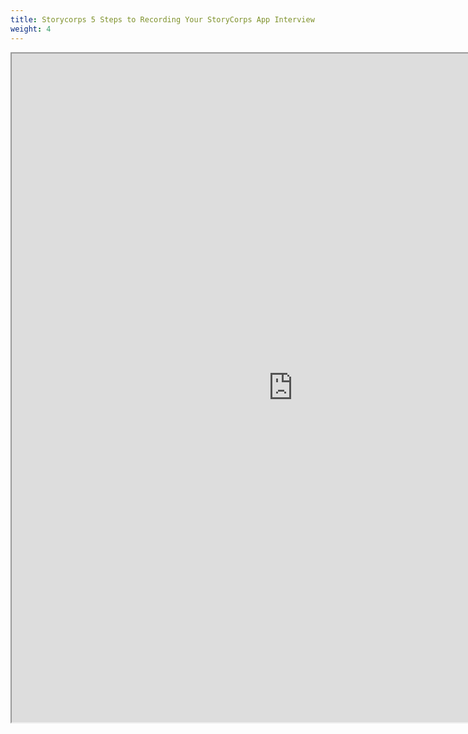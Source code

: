 ```yaml
---
title: Storycorps 5 Steps to Recording Your StoryCorps App Interview
weight: 4
---
```


<iframe src="https://drive.google.com/file/d/13LYGB400DbW6V-uHyFy4qsp8Kis5jvTdS0Hd3bPfZM4ifAkc4wEGqMGMLNXC6j2d_O6UUnsxJCqE--wv/preview" width="900" height="1070"></iframe>